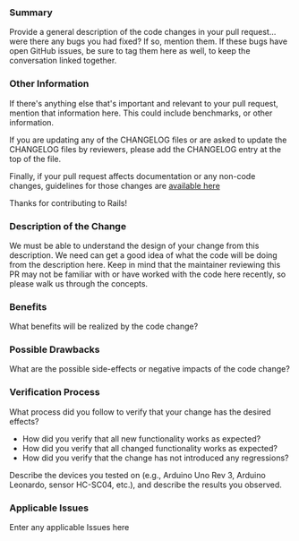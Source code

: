 ### Summary

Provide a general description of the code changes in your pull request... were there any bugs you had fixed? If so, mention them. If these bugs have open GitHub issues, be sure to tag them here as well, to keep the conversation linked together.

### Other Information

If there's anything else that's important and relevant to your pull
request, mention that information here. This could include
benchmarks, or other information.

If you are updating any of the CHANGELOG files or are asked to update the
CHANGELOG files by reviewers, please add the CHANGELOG entry at the top of the file.

Finally, if your pull request affects documentation or any non-code
changes, guidelines for those changes are [available
here](http://edgeguides.rubyonrails.org/contributing_to_ruby_on_rails.html#contributing-to-the-rails-documentation)

Thanks for contributing to Rails!

### Description of the Change

We must be able to understand the design of your change from this description. We need can get a good idea of what the code will be doing from the description here. Keep in mind that the maintainer reviewing this PR may not be familiar with or have worked with the code here recently, so please walk us through the concepts.

### Benefits

What benefits will be realized by the code change?

### Possible Drawbacks

What are the possible side-effects or negative impacts of the code change?

### Verification Process

What process did you follow to verify that your change has the desired effects?

- How did you verify that all new functionality works as expected?
- How did you verify that all changed functionality works as expected?
- How did you verify that the change has not introduced any regressions?

Describe the devices you tested on (e.g., Arduino Uno Rev 3, Arduino Leonardo, sensor HC-SC04, etc.), and describe the results you observed.

### Applicable Issues

Enter any applicable Issues here

